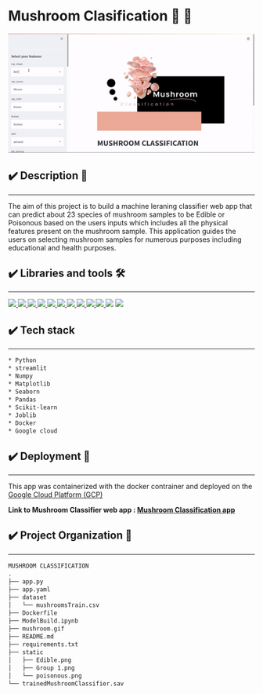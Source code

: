 # **Mushroom Clasification 🍄 🍄**

![demo_video](mushroom.gif)

## ✔️ **Description** 📑
___
The aim of this project is to build a machine leraning classifier web app  that can predict about 23 species of mushroom samples to be Edible or Poisonous based on the users inputs which includes all the physical features present on the mushroom sample. 
This application guides the users on selecting mushroom samples for numerous purposes including educational and health purposes.

<!--  -->

## **✔️ Libraries and tools 🛠️**
___
<a href="https://www.python.org" target="_blank"> <img src="https://img.icons8.com/color/48/000000/python.png"/> </a>
<a href="https://git-scm.com/" target="_blank"> <img src="https://img.icons8.com/color/48/000000/git.png" height="50"> </a>
<a href="https://code.visualstudio.com/" target="_blank"> <img src="https://img.icons8.com/color/48/000000/visual-studio-code-2019.png"/>
    <img height="45" src="https://img.icons8.com/dusk/64/000000/anaconda.png"/>
    <img height="30" src="https://upload.wikimedia.org/wikipedia/commons/thumb/0/05/Scikit_learn_logo_small.svg/1280px-Scikit_learn_logo_small.svg.png">
    <img height="30" src="https://raw.githubusercontent.com/numpy/numpy/7e7f4adab814b223f7f917369a72757cd28b10cb/branding/icons/numpylogo.svg">
    <img height="30" src="https://raw.githubusercontent.com/pandas-dev/pandas/761bceb77d44aa63b71dda43ca46e8fd4b9d7422/web/pandas/static/img/pandas.svg">
    <img height="30" src="https://matplotlib.org/_static/logo2.svg">
    <img height="30" src="https://jehyunlee.github.io/2020/09/09/Python-DS-31-seaborn_upgrade/31-seaborn_upgrade_1.png">
    <a href="https://git-scm.com/" target="_blank"> <img src="https://assets.website-files.com/5dc3b47ddc6c0c2a1af74ad0/5e181830b827fae3a2541766_RGB_Logo_Vertical_Color_Dark_Bg.png" height="50"> </a>
    <img height="50" src="https://cdn3.iconfinder.com/data/icons/social-media-2169/24/social_media_social_media_logo_docker-512.png">
    <a href="https://git-scm.com/" target="_blank"> <img src="https://maxcdn.icons8.com/Color/PNG/512/Logos/google_cloud_platform-512.png" height="50"> </a>
    



##  **✔️ Tech stack**
___
    * Python 
    * streamlit
    * Numpy
    * Matplotlib
    * Seaborn
    * Pandas 
    * Scikit-learn
    * Joblib
    * Docker 
    * Google cloud

## **✔️ Deployment 🚀**
___
This app was containerized with the docker contrainer and  deployed on the [Google Cloud Platform (GCP)](https://console.cloud.google.com/getting-started)

**Link to Mushroom Classifier web app : [Mushroom Classification app](https://mushroomclassification-333921.nn.r.appspot.com)**

## **✔️ Project Organization 📌**
___
    MUSHROOM CLASSIFICATION
    .
    ├── app.py
    ├── app.yaml
    ├── dataset
    │   └── mushroomsTrain.csv
    ├── Dockerfile
    ├── ModelBuild.ipynb
    ├── mushroom.gif
    ├── README.md
    ├── requirements.txt
    ├── static
    │   ├── Edible.png
    │   ├── Group 1.png
    │   └── poisonous.png
    └── trainedMushroomClassifier.sav







